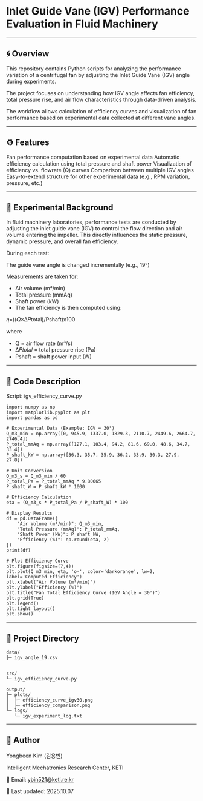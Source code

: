# Inlet Guide Vane (IGV) Performance Evaluation in Fluid Machinery

---

## 🌀 Overview

This repository contains Python scripts for analyzing the performance variation of a centrifugal fan
by adjusting the Inlet Guide Vane (IGV) angle during experiments.

The project focuses on understanding how IGV angle affects fan efficiency,
total pressure rise, and air flow characteristics through data-driven analysis.

The workflow allows calculation of efficiency curves and visualization of fan performance
based on experimental data collected at different vane angles.

---

## ⚙️ Features

Fan performance computation based on experimental data
Automatic efficiency calculation using total pressure and shaft power
Visualization of efficiency vs. flowrate (Q) curves
Comparison between multiple IGV angles
Easy-to-extend structure for other experimental data (e.g., RPM variation, pressure, etc.)

---

## 🧮 Experimental Background

In fluid machinery laboratories, performance tests are conducted by adjusting the inlet guide vane (IGV)
to control the flow direction and air volume entering the impeller.
This directly influences the static pressure, dynamic pressure, and overall fan efficiency.

During each test:

The guide vane angle is changed incrementally (e.g., 19°)

Measurements are taken for:
- Air volume (m³/min)
- Total pressure (mmAq)
- Shaft power (kW)
- The fan efficiency is then computed using:

𝜂=((𝑄×Δ𝑃total)/Pshaft)x100

where
- Q = air flow rate (m³/s)
- Δ𝑃𝑡𝑜𝑡𝑎𝑙 = total pressure rise (Pa)
- Pshaft = shaft power input (W)

---

## 🧰 Code Description
Script: igv_efficiency_curve.py
```
import numpy as np
import matplotlib.pyplot as plt
import pandas as pd

# Experimental Data (Example: IGV = 30°)
Q_m3_min = np.array([0, 945.9, 1337.0, 1829.3, 2110.7, 2449.6, 2664.7, 2746.4])
P_total_mmAq = np.array([127.1, 103.4, 94.2, 81.6, 69.0, 48.6, 34.7, 33.4])
P_shaft_kW = np.array([36.3, 35.7, 35.9, 36.2, 33.9, 30.3, 27.9, 27.8])

# Unit Conversion
Q_m3_s = Q_m3_min / 60
P_total_Pa = P_total_mmAq * 9.80665
P_shaft_W = P_shaft_kW * 1000

# Efficiency Calculation
eta = (Q_m3_s * P_total_Pa / P_shaft_W) * 100

# Display Results
df = pd.DataFrame({
    "Air Volume (m³/min)": Q_m3_min,
    "Total Pressure (mmAq)": P_total_mmAq,
    "Shaft Power (kW)": P_shaft_kW,
    "Efficiency (%)": np.round(eta, 2)
})
print(df)

# Plot Efficiency Curve
plt.figure(figsize=(7,4))
plt.plot(Q_m3_min, eta, 'o-', color='darkorange', lw=2, label='Computed Efficiency')
plt.xlabel("Air Volume (m³/min)")
plt.ylabel("Efficiency (%)")
plt.title("Fan Total Efficiency Curve (IGV Angle = 30°)")
plt.grid(True)
plt.legend()
plt.tight_layout()
plt.show()

```

---

## 📂 Project Directory
```
data/
├─ igv_angle_19.csv


src/
└─ igv_efficiency_curve.py

output/
├─ plots/
│  ├─ efficiency_curve_igv30.png
│  ├─ efficiency_comparison.png
└─ logs/
   └─ igv_experiment_log.txt

```

---

## 👤 Author

Yongbeen Kim (김용빈)

Intelligent Mechatronics Research Center, KETI

📧 Email: ybin521@keti.re.kr

📅 Last updated: 2025.10.07
